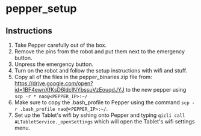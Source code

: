 # pepper_setup

## Instructions
1. Take Pepper carefully out of the box.
2. Remove the pins from the robot and put them next to the emergency button.
3. Unpress the emergency button.
4. Turn on the robot and follow the setup instructions with wifi and stuff.
5. Copy all of the files in the pepper_binaries.zip file from: https://drive.google.com/open?id=1BF4ewnXfKsD6ldcINYbssuVzEouqdJYJ to the new pepper using `scp -r * nao@<PEPPER_IP>:~/`
6. Make sure to copy the .bash_profile to Pepper using the command `scp -r .bash_profile nao@<PEPPER_IP>:~/`.
7. Set up the Tablet's wifi by sshing onto Pepper and typing `qicli call ALTabletService._openSettings` which will open the Tablet's wifi settings menu.